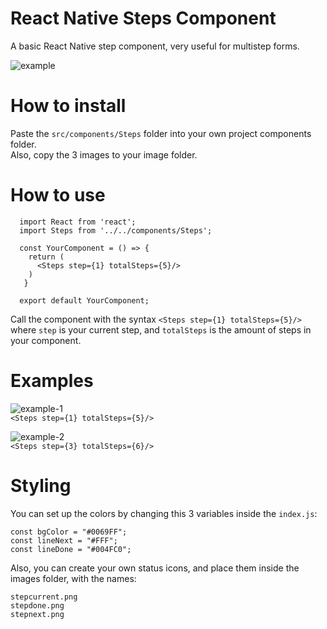 # React Native Steps Component
A basic React Native step component, very useful for multistep forms.

![example](https://i.ibb.co/3s71YRf/steps-example-1.jpg)

# How to install

Paste the `src/components/Steps` folder into your own project components folder.  
Also, copy the 3 images to your image folder.

# How to use

```
  import React from 'react';
  import Steps from '../../components/Steps';
  
  const YourComponent = () => {
    return (
      <Steps step={1} totalSteps={5}/>
    )
   }

  export default YourComponent;
```

Call the component with the syntax `<Steps step={1} totalSteps={5}/>` where `step` is your current step, and `totalSteps` is the amount of steps in your component.

# Examples
![example-1](https://i.ibb.co/c6hN6Ch/steps-example-2.jpg)  
`<Steps step={1} totalSteps={5}/>`

![example-2](https://i.ibb.co/3s71YRf/steps-example-1.jpg)  
`<Steps step={3} totalSteps={6}/>`

# Styling
You can set up the colors by changing this 3 variables inside the `index.js`: 
```
const bgColor = "#0069FF";
const lineNext = "#FFF";
const lineDone = "#004FC0";
```

Also, you can create your own status icons, and place them inside the images folder, with the names:
```
stepcurrent.png
stepdone.png
stepnext.png
```

